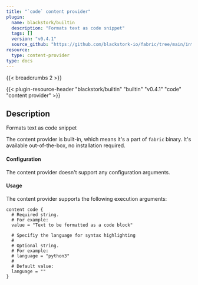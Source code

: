 ```yaml
---
title: "`code` content provider"
plugin:
  name: blackstork/builtin
  description: "Formats text as code snippet"
  tags: []
  version: "v0.4.1"
  source_github: "https://github.com/blackstork-io/fabric/tree/main/internal/builtin/"
resource:
  type: content-provider
type: docs
---
```


{{< breadcrumbs 2 >}}

{{< plugin-resource-header "blackstork/builtin" "builtin" "v0.4.1" "code" "content provider" >}}

## Description
Formats text as code snippet

The content provider is built-in, which means it's a part of `fabric` binary. It's available out-of-the-box, no installation required.


#### Configuration

The content provider doesn't support any configuration arguments.

#### Usage

The content provider supports the following execution arguments:

```hcl
content code {
  # Required string.
  # For example:
  value = "Text to be formatted as a code block"

  # Specifiy the language for syntax highlighting
  #
  # Optional string.
  # For example:
  # language = "python3"
  # 
  # Default value:
  language = ""
}
```

